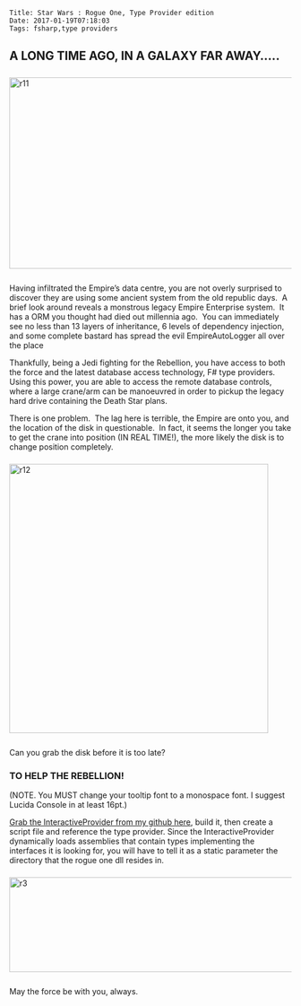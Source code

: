     Title: Star Wars : Rogue One, Type Provider edition
    Date: 2017-01-19T07:18:03
    Tags: fsharp,type providers 

<h2>A LONG TIME AGO, IN A GALAXY FAR AWAY…..</h2> 
<p><a href="http://www.pinksquirrellabs.com/img/old/r11.png"><img title="r11" style="border-left-width: 0px; border-right-width: 0px; background-image: none; border-bottom-width: 0px; padding-top: 0px; padding-left: 0px; margin: 8px 0px 12px; display: inline; padding-right: 0px; border-top-width: 0px" border="0" alt="r11" src="../../../../../img/old/r11_thumb.png" width="640" height="341" /></a></p> 
<!-- more --> 
<p>Having infiltrated the Empire’s data centre, you are not overly surprised to discover they are using some ancient system from the old republic days.&#160; A brief look around reveals a monstrous legacy Empire Enterprise system.&#160; It has a ORM you thought had died out millennia ago.&#160; You can immediately see no less than 13 layers of inheritance, 6 levels of dependency injection, and some complete bastard has spread the evil EmpireAutoLogger all over the place</p>   <p>Thankfully, being a Jedi fighting for the Rebellion, you have access to both the force and the latest database access technology, F# type providers.&#160; Using this power, you are able to access the remote database controls, where a large crane/arm can be manoeuvred in order to pickup the legacy hard drive containing the Death Star plans.</p>  <p>There is one problem.&#160; The lag here is terrible, the Empire are onto you, and the location of the disk in questionable.&#160; In fact, it seems the longer you take to get the crane into position (IN REAL TIME!), the more likely the disk is to change position completely.</p>  <p><a href="http://www.pinksquirrellabs.com/img/old/r12.png"><img title="r12" style="border-left-width: 0px; border-right-width: 0px; background-image: none; border-bottom-width: 0px; padding-top: 0px; padding-left: 0px; margin: 8px 0px 12px; display: inline; padding-right: 0px; border-top-width: 0px" border="0" alt="r12" src="../../../../../img/old/r12_thumb.png" width="462" height="480" /></a></p>  <p>Can you grab the disk before it is too late?</p>  <h3>TO HELP THE REBELLION!</h3>  <p>(NOTE. You MUST change your tooltip font to a monospace font. I suggest Lucida Console in at least 16pt.)</p>  <p><a href="https://github.com/pezipink/InteractiveProvider">Grab the InteractiveProvider from my github here</a>, build it, then create a script file and reference the type provider. Since the InteractiveProvider dynamically loads assemblies that contain types implementing the interfaces it is looking for, you will have to tell it as a static parameter the directory that the rogue one dll resides in.</p>  <p><a href="http://www.pinksquirrellabs.com/img/old/r3.png"><img title="r3" style="margin: 8px 0px 12px; display: inline" alt="r3" src="../../../../../img/old/r3_thumb.png" width="1024" height="169" /></a></p>  <p>May the force be with you, always.</p>